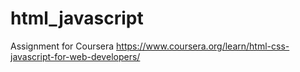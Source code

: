 # html_javascript
Assignment for Coursera https://www.coursera.org/learn/html-css-javascript-for-web-developers/
